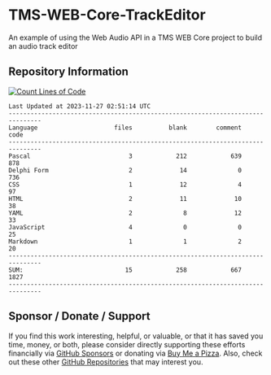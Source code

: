 # TMS-WEB-Core-TrackEditor
An example of using the Web Audio API in a TMS WEB Core project to build an audio track editor

## Repository Information
[![Count Lines of Code](https://github.com/500Foods/TMS-WEB-Core-TrackEditor/actions/workflows/main.yml/badge.svg)](https://github.com/500Foods/TMS-WEB-Core-TrackEditor/actions/workflows/main.yml)
<!--CLOC-START -->
```
Last Updated at 2023-11-27 02:51:14 UTC
-------------------------------------------------------------------------------
Language                     files          blank        comment           code
-------------------------------------------------------------------------------
Pascal                           3            212            639            878
Delphi Form                      2             14              0            736
CSS                              1             12              4             97
HTML                             2             11             10             38
YAML                             2              8             12             33
JavaScript                       4              0              0             25
Markdown                         1              1              2             20
-------------------------------------------------------------------------------
SUM:                            15            258            667           1827
-------------------------------------------------------------------------------
```
<!--CLOC-END-->
## Sponsor / Donate / Support
If you find this work interesting, helpful, or valuable, or that it has saved you time, money, or both, please consider directly supporting these efforts financially via [GitHub Sponsors](https://github.com/sponsors/500Foods) or donating via [Buy Me a Pizza](https://www.buymeacoffee.com/andrewsimard500). Also, check out these other [GitHub Repositories](https://github.com/500Foods?tab=repositories&q=&sort=stargazers) that may interest you.
